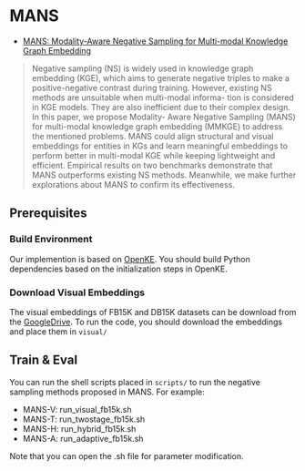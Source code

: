 # MANS

- [MANS: Modality-Aware Negative Sampling for Multi-modal Knowledge Graph Embedding](https://arxiv.org/abs/2304.11618)

> Negative sampling (NS) is widely used in knowledge graph embedding (KGE), which aims to generate negative triples to make a positive-negative contrast during training. However, existing NS methods are unsuitable when multi-modal informa- tion is considered in KGE models. They are also inefficient due to their complex design. In this paper, we propose Modality- Aware Negative Sampling (MANS) for multi-modal knowledge graph embedding (MMKGE) to address the mentioned problems. MANS could align structural and visual embeddings for entities in KGs and learn meaningful embeddings to perform better in multi-modal KGE while keeping lightweight and efficient. Empirical results on two benchmarks demonstrate that MANS outperforms existing NS methods. Meanwhile, we make further explorations about MANS to confirm its effectiveness.



## Prerequisites
### Build Environment
Our implemention is based on [OpenKE](https://github.com/thunlp/OpenKE). You should build Python dependencies based on the initialization steps in OpenKE.

### Download Visual Embeddings
The visual embeddings of FB15K and DB15K datasets can be download from the [GoogleDrive](https://drive.google.com/drive/folders/1D6uPpEYaoCIBxgiCT39d0u22UmlqNFMj?usp=sharing). To run the code, you should download the embeddings and place them in `visual/`

## Train & Eval
You can run the shell scripts placed in `scripts/` to run the negative sampling methods proposed in MANS. For example:
- MANS-V: run_visual_fb15k.sh
- MANS-T: run_twostage_fb15k.sh
- MANS-H: run_hybrid_fb15k.sh
- MANS-A: run_adaptive_fb15k.sh


Note that you can open the .sh file for parameter modification.

